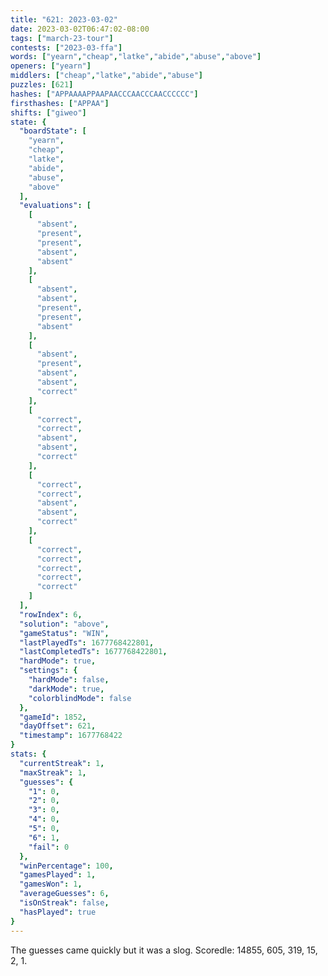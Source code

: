 ```yaml
---
title: "621: 2023-03-02"
date: 2023-03-02T06:47:02-08:00
tags: ["march-23-tour"]
contests: ["2023-03-ffa"]
words: ["yearn","cheap","latke","abide","abuse","above"]
openers: ["yearn"]
middlers: ["cheap","latke","abide","abuse"]
puzzles: [621]
hashes: ["APPAAAAPPAAPAACCCAACCCAACCCCCC"]
firsthashes: ["APPAA"]
shifts: ["giweo"]
state: {
  "boardState": [
    "yearn",
    "cheap",
    "latke",
    "abide",
    "abuse",
    "above"
  ],
  "evaluations": [
    [
      "absent",
      "present",
      "present",
      "absent",
      "absent"
    ],
    [
      "absent",
      "absent",
      "present",
      "present",
      "absent"
    ],
    [
      "absent",
      "present",
      "absent",
      "absent",
      "correct"
    ],
    [
      "correct",
      "correct",
      "absent",
      "absent",
      "correct"
    ],
    [
      "correct",
      "correct",
      "absent",
      "absent",
      "correct"
    ],
    [
      "correct",
      "correct",
      "correct",
      "correct",
      "correct"
    ]
  ],
  "rowIndex": 6,
  "solution": "above",
  "gameStatus": "WIN",
  "lastPlayedTs": 1677768422801,
  "lastCompletedTs": 1677768422801,
  "hardMode": true,
  "settings": {
    "hardMode": false,
    "darkMode": true,
    "colorblindMode": false
  },
  "gameId": 1852,
  "dayOffset": 621,
  "timestamp": 1677768422
}
stats: {
  "currentStreak": 1,
  "maxStreak": 1,
  "guesses": {
    "1": 0,
    "2": 0,
    "3": 0,
    "4": 0,
    "5": 0,
    "6": 1,
    "fail": 0
  },
  "winPercentage": 100,
  "gamesPlayed": 1,
  "gamesWon": 1,
  "averageGuesses": 6,
  "isOnStreak": false,
  "hasPlayed": true
}
---
```

<!-- more -->
The guesses came quickly but it was a slog. Scoredle: 14855, 605, 319, 15, 2, 1. 
